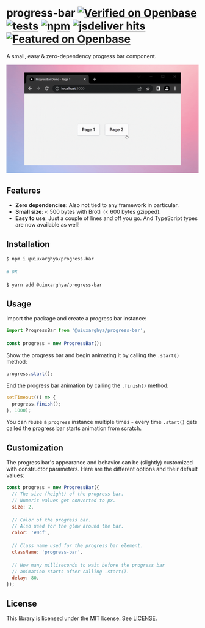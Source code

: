 # progress-bar [![Verified on Openbase](https://badges.openbase.com/js/verified/@uiuxarghya/progress-bar.svg?style=openbase)](https://openbase.com/js/@uiuxarghya/progress-bar?utm_source=embedded&amp;utm_medium=badge&amp;utm_campaign=rate-badge)  [![tests](https://github.com/uiuxarghya/progress-bar/workflows/tests/badge.svg)](https://github.com/uiuxarghya/progress-bar/actions?query=workflow%3Atests) [![npm](https://img.shields.io/npm/v/@uiuxarghya/progress-bar.svg)](https://www.npmjs.com/package/@uiuxarghya/progress-bar) [![jsdeliver hits](https://data.jsdelivr.com/v1/package/npm/@uiuxarghya/progress-bar/badge?style=rounded)](https://www.jsdelivr.com/package/npm/@uiuxarghya/progress-bar) [![Featured on Openbase](https://badges.openbase.com/js/featured/@uiuxarghya/progress-bar.svg?style=openbase)](https://openbase.com/js/@uiuxarghya/progress-bar?utm_source=embedded&amp;utm_medium=badge&amp;utm_campaign=rate-badge)

A small, easy &amp; zero-dependency progress bar component.

![Progress Bar Demo](https://raw.githubusercontent.com/uiuxarghya/progress-bar/main/.github/progress-bar-demo.gif)

## Features

- **Zero dependencies**: Also not tied to any framework in particular.
- **Small size**: < 500 bytes with Brotli (< 600 bytes gzipped).
- **Easy to use**: Just a couple of lines and off you go. And TypeScript types are now available as well!

## Installation

```sh
$ npm i @uiuxarghya/progress-bar

# OR

$ yarn add @uiuxarghya/progress-bar

```

## Usage

Import the package and create a progress bar instance:

```js
import ProgressBar from '@uiuxarghya/progress-bar';

const progress = new ProgressBar();
```

Show the progress bar and begin animating it by calling the `.start()` method:

```js
progress.start();
```

End the progress bar animation by calling the `.finish()` method:

```js
setTimeout(() => {
  progress.finish();
}, 1000);
```

You can reuse a `progress` instance multiple times - every time `.start()` gets called the progress bar starts animation from scratch.

## Customization

The progress bar's appearance and behavior can be (slightly) customized with constructor parameters. Here are the different options and their default values:

```js
const progress = new ProgressBar({
  // The size (height) of the progress bar.
  // Numeric values get converted to px.
  size: 2,

  // Color of the progress bar.
  // Also used for the glow around the bar.
  color: '#0cf',

  // Class name used for the progress bar element.
  className: 'progress-bar',

  // How many milliseconds to wait before the progress bar
  // animation starts after calling .start().
  delay: 80,
});
```

## License

This library is licensed under the MIT license. See [LICENSE](./LICENSE).
